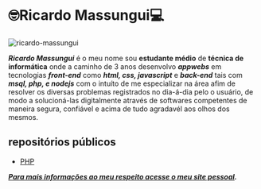 
# 🤓Ricardo Massungui💻

![ricardo-massungui](https://user-images.githubusercontent.com/93468978/145734289-0b599cf8-eab2-4c3d-acb6-091dd0e5e704.jpg)


_**Ricardo Massungui**_ é o meu nome sou **estudante médio** de **técnica de informática**
onde a caminho de 3 anos desenvolvo _**appwebs**_ em tecnologias _**front-end**_ como _**html, css, javascript**_ e _**back-end**_ tais com _**msql, php, e nodejs**_ com o intuíto de me especializar na área afim de resolver os diversas problemas registrados no dia-á-dia pelo o usuário, de modo a solucioná-las digitalmente através de softwares competentes de maneira segura, confiável e acima de tudo agradavél aos olhos dos mesmos.
## repositórios públicos
* [PHP](https://github.com/ricardomassungui/curso-php)

_**[Para mais informações ao meu respeito acesse o meu site pessoal](https://ricardomassungui.github.io/site-pessoal/perfil/pg-main.html).**_
